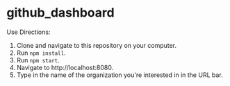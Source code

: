 # github_dashboard
Use Directions: 

1. Clone and navigate to this repository on your computer. 
2. Run `npm install`. 
3. Run `npm start`. 
4. Navigate to http://localhost:8080. 
5. Type in the name of the organization you're interested in in the URL bar. 
